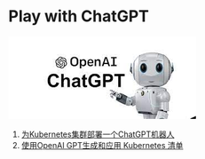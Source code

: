 # Play with ChatGPT 

![Alt Image Text](images/0_1.jpeg "Body image")


1. [为Kubernetes集群部署一个ChatGPT机器人](1chatgpt_robusta_slack.md)
2. [使用OpenAI GPT生成和应用 Kubernetes 清单](2k8s_templ.md)